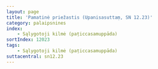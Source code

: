 ```yaml
---
layout: page
title: 'Pamatinė priežastis (Upanisasuttaṃ, SN 12.23)'
category: palaipsnines
index: 
    - Sąlygotoji kilmė (paṭiccasamuppāda)
sortIndex: 12023
tags:
    - Sąlygotoji kilmė (paṭiccasamuppāda)
suttacentral: sn12.23
---
```

